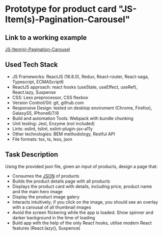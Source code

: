 # Prototype for product card "JS-Item(s)-Pagination-Carousel"


## Link to a working example
[JS-Item(s)-Pagination-Carousel](https://r1.userto.com/demo-js-item-carousel.html/)


## Used Tech Stack
* JS Frameworks: ReactJS (16.8.0), Redux, React-router, React-saga, Typescript, ECMAScript6
* ReactJS approach: react hooks (useState, useEffect, useRef), React.lazy, Suspense 
* CSS: Less preprocessor, CSS flexbox
* Version Control/Git: git, github.com
* Responsive Design: tested on desktop enviroment (Chrome, Firefox), GalaxyS5, IPhone6/7/8
* Build and automation Tools: Webpack with bundle chunking
* Unit testing: Jest, Enzyme (not included)
* Lints: eslint, tslint, eslint-plugin-jsx-a11y
* Other technologies: BEM methodology, Restful API
* File formats: tsx, ts, less, json


## Task Description
Using the provided json file, given an input of products, design a page that:
* Consumes the [JSON](https://r1.userto.com/dist/jsItemCarousel.json) of products
* Builds the product details page with all products
* Displays the product card with details, including price, product name and the main hero image
* Display the product image galery 
* Interacts intuitively; if you click on the image, you should see an overlay with a carousal of all thumbnail images
* Avoid the screen flickering while the app is loaded. Show spinner and darker background in the time of loading
* Build app with the help of the only React hooks, utilise modern React features (React.lazy(), Suspence)


